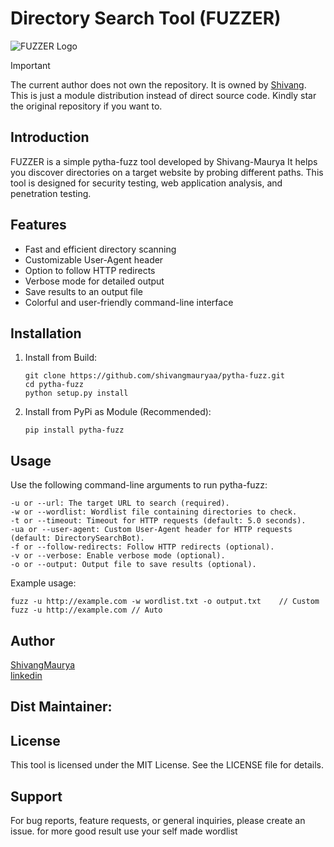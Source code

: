 # Directory Search Tool (FUZZER)

![FUZZER Logo](https://static.thenounproject.com/png/2221438-200.png)



> [!IMPORTANT]
> The current author does not own the repository. It is owned by [Shivang](https://github.com/shivangmauryaa/pytha-fuzz). This is just a module distribution instead of direct source code. Kindly star the original repository if you want to.



## Introduction

FUZZER is a simple pytha-fuzz tool developed by Shivang-Maurya It helps you discover directories on a target website by probing different paths. This tool is designed for security testing, web application analysis, and penetration testing.

## Features

- Fast and efficient directory scanning
- Customizable User-Agent header
- Option to follow HTTP redirects
- Verbose mode for detailed output
- Save results to an output file
- Colorful and user-friendly command-line interface

## Installation

1. Install from Build:
   ```shell
   git clone https://github.com/shivangmauryaa/pytha-fuzz.git
   cd pytha-fuzz
   python setup.py install
   ```
2. Install from PyPi as Module (Recommended):
   ```shell
   pip install pytha-fuzz
   ```

## Usage

Use the following command-line arguments to run pytha-fuzz:
```shell
-u or --url: The target URL to search (required).
-w or --wordlist: Wordlist file containing directories to check.
-t or --timeout: Timeout for HTTP requests (default: 5.0 seconds).
-ua or --user-agent: Custom User-Agent header for HTTP requests (default: DirectorySearchBot).
-f or --follow-redirects: Follow HTTP redirects (optional).
-v or --verbose: Enable verbose mode (optional).
-o or --output: Output file to save results (optional).
```

Example usage:
```shell
fuzz -u http://example.com -w wordlist.txt -o output.txt    // Custom
fuzz -u http://example.com // Auto
```



## Author
[ShivangMaurya](https://github.com/shivangmauryaa)
<br>
[linkedin](https://www.linkedin.com/in/shivangmauryaa/)
<br>

## Dist Maintainer:

## License

This tool is licensed under the MIT License. See the LICENSE file for details.

## Support
For bug reports, feature requests, or general inquiries, please create an issue. for more good result use your self made wordlist 
